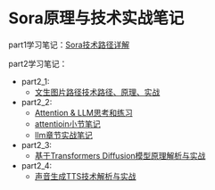 # Sora原理与技术实战笔记

part1学习笔记：[Sora技术路径详解](./part1/Readme.md)

part2学习笔记：

* part2_1: 
  * [文生图片路径技术路径、原理、实战](./part2/part2_1/Readme.md)
* part2_2: 
  * [Attention & LLM思考和练习](./part2/part2_2/README.md)
  * [attentioin小节笔记](./part2/part2_2/attention/README.md)
  * [llm章节实战笔记](./part2/part2_2/llm/llm.ipynb)
* part2_3:
  * [基于Transformers Diffusion模型原理解析与实战](./part2/part2_3/README.md)
* part2_4:
  * [声音生成TTS技术解析与实战](./part2/part2_4/README.md)
  
 

